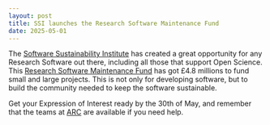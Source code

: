 ```yaml
---
layout: post
title: SSI launches the Research Software Maintenance Fund
date: 2025-05-01
---
```


The [Software Sustainability Institute](https://www.software.ac.uk/) has created a great opportunity for any Research Software out there, including all those that support Open Science. 
This [Research Software Maintenance Fund](https://www.software.ac.uk/programmes/research-software-maintenance-fund) has got £4.8 millions to fund small and large projects.
This is not only for developing software, but to build the community needed to keep the software sustainable.

Get your Expression of Interest ready by the 30th of May, 
and remember that the teams at [ARC](https://ucl.ac.uk/arc) are available if you need help. 
